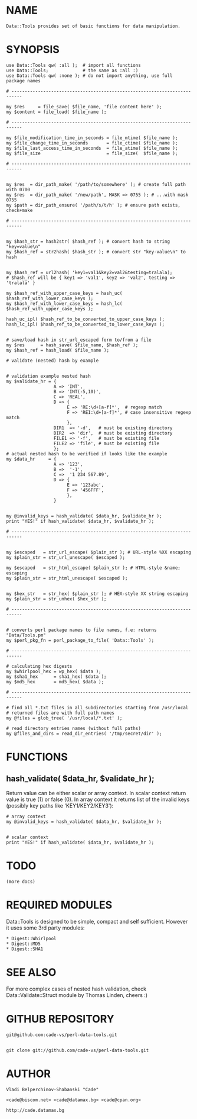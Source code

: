 

# NAME

    Data::Tools provides set of basic functions for data manipulation.

# SYNOPSIS

    use Data::Tools qw( :all );  # import all functions
    use Data::Tools;             # the same as :all :) 
    use Data::Tools qw( :none ); # do not import anything, use full package names

    # --------------------------------------------------------------------------

    my $res     = file_save( $file_name, 'file content here' );
    my $content = file_load( $file_name );

    # --------------------------------------------------------------------------

    my $file_modification_time_in_seconds = file_mtime( $file_name );
    my $file_change_time_in_seconds       = file_ctime( $file_name );
    my $file_last_access_time_in_seconds  = file_atime( $file_name );
    my $file_size                         = file_size(  $file_name );

    # --------------------------------------------------------------------------
    

    my $res  = dir_path_make( '/path/to/somewhere' ); # create full path with 0700
    my $res  = dir_path_make( '/new/path', MASK => 0755 ); # ...with mask 0755
    my $path = dir_path_ensure( '/path/s/t/h' ); # ensure path exists, check+make

    # --------------------------------------------------------------------------
    

    my $hash_str = hash2str( $hash_ref ); # convert hash to string "key=value\n"
    my $hash_ref = str2hash( $hash_str ); # convert str "key-value\n" to hash
    

    my $hash_ref = url2hash( 'key1=val1&key2=val2&testing=tralala);
    # $hash_ref will be { key1 => 'val1', key2 => 'val2', testing => 'tralala' }

    my $hash_ref_with_upper_case_keys = hash_uc( $hash_ref_with_lower_case_keys );
    my $hash_ref_with_lower_case_keys = hash_lc( $hash_ref_with_upper_case_keys );

    hash_uc_ipl( $hash_ref_to_be_converted_to_upper_case_keys );
    hash_lc_ipl( $hash_ref_to_be_converted_to_lower_case_keys );
    

    # save/load hash in str_url_escaped form to/from a file
    my $res      = hash_save( $file_name, $hash_ref );
    my $hash_ref = hash_load( $file_name );

    # validate (nested) hash by example
    

    # validation example nested hash
    my $validate_hr = {
                      A => 'INT',
                      B => 'INT(-5,10)',
                      C => 'REAL',
                      D => {
                           E => 'RE:\d+[a-f]*',  # regexp match
                           F => 'REI:\d+[a-f]*', # case insensitive regexp match
                           },
                      DIR1  => '-d',   # must be existing directory
                      DIR2  => 'dir',  # must be existing directory
                      FILE1 => '-f',   # must be existing file  
                      FILE2 => 'file', # must be existing file  
                      };
    # actual nested hash to be verified if looks like the example
    my $data_hr     = {
                      A => '123',
                      B =>  '-1',
                      C =>  '1 234 567.89',
                      D => {
                           E => '123abc',
                           F => '456FFF',
                           },
                      }               
    

    my @invalid_keys = hash_validate( $data_hr, $validate_hr );
    print "YES!" if hash_validate( $data_hr, $validate_hr );

    # --------------------------------------------------------------------------
    

    my $escaped   = str_url_escape( $plain_str ); # URL-style %XX escaping
    my $plain_str = str_url_unescape( $escaped );

    my $escaped   = str_html_escape( $plain_str ); # HTML-style &name; escaping
    my $plain_str = str_html_unescape( $escaped );
    

    my $hex_str   = str_hex( $plain_str ); # HEX-style XX string escaping
    my $plain_str = str_unhex( $hex_str );

    # --------------------------------------------------------------------------
    

    # converts perl package names to file names, f.e: returns "Data/Tools.pm"
    my $perl_pkg_fn = perl_package_to_file( 'Data::Tools' );

    # --------------------------------------------------------------------------

    # calculating hex digests
    my $whirlpool_hex = wp_hex( $data );
    my $sha1_hex      = sha1_hex( $data );
    my $md5_hex       = md5_hex( $data );

    # --------------------------------------------------------------------------

    # find all *.txt files in all subdirectories starting from /usr/local
    # returned files are with full path names
    my @files = glob_tree( '/usr/local/*.txt' );

    # read directory entries names (without full paths)
    my @files_and_dirs = read_dir_entries( '/tmp/secret/dir' );

# FUNCTIONS

## hash\_validate( $data\_hr, $validate\_hr );

Return value can be either scalar or array context. In scalar context return
value is true (1) or false (0). In array context it returns list of the invalid
keys (possibly key paths like 'KEY1/KEY2/KEY3'):

    # array context
    my @invalid_keys = hash_validate( $data_hr, $validate_hr );
    

    # scalar context
    print "YES!" if hash_validate( $data_hr, $validate_hr );

# TODO

    (more docs)

# REQUIRED MODULES

Data::Tools is designed to be simple, compact and self sufficient. 
However it uses some 3rd party modules:

    * Digest::Whirlpool
    * Digest::MD5
    * Digest::SHA1

# SEE ALSO

For more complex cases of nested hash validation, 
check Data::Validate::Struct module by Thomas Linden, cheers :)

# GITHUB REPOSITORY

    git@github.com:cade-vs/perl-data-tools.git
    

    git clone git://github.com/cade-vs/perl-data-tools.git
    

# AUTHOR

    Vladi Belperchinov-Shabanski "Cade"

    <cade@biscom.net> <cade@datamax.bg> <cade@cpan.org>

    http://cade.datamax.bg
